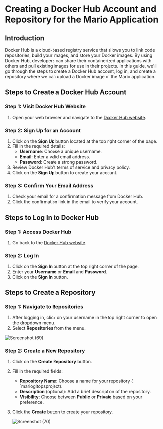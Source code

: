 # Creating a Docker Hub Account and Repository for the Mario Application

## Introduction

Docker Hub is a cloud-based registry service that allows you to link code repositories, build your images, and store your Docker images. By using Docker Hub, developers can share their containerized applications with others and pull existing images for use in their projects. In this guide, we'll go through the steps to create a Docker Hub account, log in, and create a repository where we can upload a Docker image of the Mario application.

## Steps to Create a Docker Hub Account

### Step 1: Visit Docker Hub Website

1. Open your web browser and navigate to the [Docker Hub website](https://hub.docker.com).

### Step 2: Sign Up for an Account

1. Click on the **Sign Up** button located at the top right corner of the page.
2. Fill in the required details:
   - **Username**: Choose a unique username.
   - **Email**: Enter a valid email address.
   - **Password**: Create a strong password.
3. Review Docker Hub’s terms of service and privacy policy.
4. Click on the **Sign Up** button to create your account.

### Step 3: Confirm Your Email Address

1. Check your email for a confirmation message from Docker Hub.
2. Click the confirmation link in the email to verify your account.

## Steps to Log In to Docker Hub

### Step 1: Access Docker Hub

1. Go back to the [Docker Hub website](https://hub.docker.com).

### Step 2: Log In

1. Click on the **Sign In** button at the top right corner of the page.
2. Enter your **Username** or **Email** and **Password**.
3. Click on the **Sign In** button.

## Steps to Create a Repository

### Step 1: Navigate to Repositories

1. After logging in, click on your username in the top right corner to open the dropdown menu.
2. Select **Repositories** from the menu.
 
  ![Screenshot (69)](https://github.com/user-attachments/assets/4b3c288e-21d1-4cbf-83d3-c295df0e372a)



### Step 2: Create a New Repository

1. Click on the **Create Repository** button.
2. Fill in the required fields:
   - **Repository Name**: Choose a name for your repository ( `mariogitopsproject).
   - **Description** (optional): Add a brief description of the repository.
   - **Visibility**: Choose between **Public** or **Private** based on your preference.
3. Click the **Create** button to create your repository.

   ![Screenshot (70)](https://github.com/user-attachments/assets/0071b3b4-fb3b-46b7-9936-d0f093e80929)
